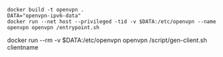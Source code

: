 
```
docker build -t openvpn .
DATA="openvpn-ipv6-data"
docker run --net host --privileged -tid -v $DATA:/etc/openvpn --name openvpn openvpn /entrypoint.sh
```


docker run --rm -v $DATA:/etc/openvpn openvpn /script/gen-client.sh clientname
